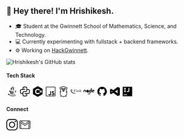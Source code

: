 ## 👋 Hey there! I'm Hrishikesh.

- 🎓 Student at the Gwinnett School of Mathematics, Science, and Technology.
- 💻 Currently experimenting with fullstack + backend frameworks.
- ⚙️ Working on [HackGwinnett](https://github.com/hackgwinnett).

![Hrishikesh's GitHub stats](https://github-readme-stats.vercel.app/api?username=hershyz&theme=graywhite&show_icons=true)

#### Tech Stack
[<img height="30px" src="https://raw.githubusercontent.com/hershyz/hershyz/master/assets/icons8-java-30.png"/>]()
[<img height="30px" src="https://raw.githubusercontent.com/hershyz/hershyz/master/assets/icons8-python-48.png"/>]()
[<img height="30px" src="https://raw.githubusercontent.com/hershyz/hershyz/master/assets/icons8-c-sharp-logo-50.png"/>]()
[<img height="30px" src="https://raw.githubusercontent.com/hershyz/hershyz/master/assets/icons8-javascript-50.png"/>]()
[<img height="30px" src="https://raw.githubusercontent.com/hershyz/hershyz/master/assets/icons8-golang-50.png"/>]()
[<img height="30x" src="https://raw.githubusercontent.com/hershyz/hershyz/master/assets/icons8-flask-50.png"/>]()
[<img height="30x" src="https://raw.githubusercontent.com/hershyz/hershyz/master/assets/icons8-nodejs-32.png"/>]()
[<img height="30x" src="https://raw.githubusercontent.com/hershyz/hershyz/master/assets/icons8-github-48.png"/>]()
[<img height="30x" src="https://raw.githubusercontent.com/hershyz/hershyz/master/assets/icons8-visual-studio-30.png"/>]()
[<img height="30x" src="https://raw.githubusercontent.com/hershyz/hershyz/master/assets/icons8-intellij-idea-48.png"/>]()

#### Connect
[<img height="30px" src="https://raw.githubusercontent.com/hershyz/hershyz/master/assets/icons8-instagram-52.png"/>](https://www.instagram.com/hershyz)
[<img height="30px" src="https://raw.githubusercontent.com/hershyz/hershyz/master/assets/icons8-gmail-100.png"/>](mailto:hbagalkote@gmail.com)
